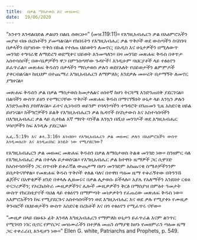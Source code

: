 ```yaml
---
title:  በቃል ማስታወስ እና መዝሙር
date:  19/06/2020
---
```


“አንተን እንዳልበድል ቃልህን በልቤ ሰወርሁ።” (መዝ.119:11)። የእግዚአብሔርን ቃል በአዕምሮአችን መያዝ ብዙ በረከቶችን ያመጣልናል። የከበሩትን የእግዚአብሔር ቃል ጥቅሶች ወደ ውስጣችን ስናስገባ በቃላችን በያዝነው ጥቅስ በኩል የተሰጠ ህይወትን ለመኖር; በአዲስ እና ሁኔታዎችን በሚለውጥ መንገድ ተግባራዊ ለማድረግ ወደሚቀና ህይወት እንመጣለን። በዛ መንገድ መጽሐፍ ቅዱስ በቀጥታ አስተሳሰቦች; በውሳኔዎቻችን ዋጋ በምንሰጣቸው ጉዳዮች፤ እንዲሁም ባህርያቶች ላይ ተፅዕኖን ይፈጥራል። መጽሐፍ ቅዱስን በቃላችን ማስታወስ ቃሉን ወደየእለት የህይወታችን ልምምዶች ያቀርብልናል። ከዚህም በተጨማሪ እግዚአብሔርን ለማምለክ; እንደቃሉ መሠረት በታማኝት ለመኖር ያግዘናል።

መጽሐፍ ቅዱስን ቃል በቃል ማስታወስ ከመታለልና ሀሰተኛ ከሆነ ትርጓሜ እንድንጠበቅ ያደርገናል። በልባችን ውስጥ ይዘን የተማርናቸው ጥቅሶች መጽሐፍ ቅዱስ በማናገኝበት ሁኔታ ላይ እንኳን ቃሉን እንድንጠቅስ ያስቸለናል። ፈተና ሲነሳብን ወይንም የባላንጣችን ተግዳሮት በገጠመን ጊዜ አስደናቂ ሀይል ይሆነናል።   			      ከችግሮቻችን ይልቅ የእግዚአብሔርን ቃል ኪዳኖች ስናስታውስ እና አስተሳሰባችን በእግዚአብሔር ቃል ላይ ሲተከል እኛ ማየት ባንችል እንኳን በሺህ መንገዶች ወደ እግዚአብሔር ሃሳቦቻችን ከፍ እንዲሉ ያደርጋል።

`ኤፌ.5:19ን እና ቆላ.3:16ን አንብቡ። የእግዚአብሔርን ቃል መዘመር ቃሉን በአዕምሮአችን ውስጥ እንዲመሰረት እና እንዲጠነክር እንዴት ነው የሚያደርገው?`

የእግዚአብሔርን ቃል መዘመር መጽሐፍ ቅዱስን በቃል ለማስታወስ ትልቁ መንገድ ነው። ስንዘምር ሳለ የእግዚአብሔር ቃል በቀላሉ ይታወሰናል። የእግዚአብሔር ቃል ከተዋቡ ዜማዎች ጋር ሲዋሃድ ከአስተሳሰባችን ጋር በጥብቅ ይቆራኛል ውጤታማ በሆነ መንገድም አስጨናቂ ስሜቶቻችንንም ይበታትናቸዋል። የመጽሐፍ ቅዱስ ጥቅሶች ቀለል ባለና በተዋበ ጣዕመ ዜማ ተቆራኝተው በትንንሽ ልጆችና በአዋቂዎች ዘንድ በቀላሉ ሊዘመሩና በቃል ሊታወሱ ይችላሉ። አያሌ የአለማችን አንደበተ ርቱዕ ተናጋሪዎችን; የኦርኬስትራ ሙዚቃዎችንና ሌሎች ሙዚቃዎችን ቅርፅ በማስያዝ በምዕተ ዓመታት ውስጥ የክርስቲያኖች ባህል ላይ ተፅዕኖን በማምጣት መነቃቃትን የፈጠረው መጽሐፍ ቅዱስ ነው። አእምሮአችንን ከፍ የሚያደርጉና አስተሳሰባችንን ወደ እግዚአብሔር እና ወደ ቃሉ የሚያቀኑ የሙዚቃ ቅንብሮች በህይወታችን ውስጥ አስደናቂ በረከቶች እና በጎ ተፅዕኖን የሚፈጥሩ ናቸው።

“ሙዚቃ በላይ በዙፋኑ ፊት እንዳለ እግዚአብሔርን የማምለክ ሁኔታን ይፈጥራል እናም ልንጥር የሚገባን ነገር ቢኖር የምስጋና መዝሙራችን በተቻለ መጠን ሰማያዊ ከሆኑ የመዘምራን ጣዕመ ዜማ ጋር ተቀራራቢ እንዲሆን ነው።” Ellen G. white, Patriarchs and Prophets, p. 549.